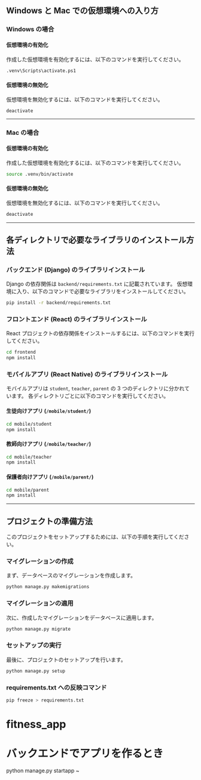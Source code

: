 ## Windows と Mac での仮想環境への入り方

### Windows の場合

#### 仮想環境の有効化

作成した仮想環境を有効化するには、以下のコマンドを実行してください。

```bash
.venv\Scripts\activate.ps1
```

#### 仮想環境の無効化

仮想環境を無効化するには、以下のコマンドを実行してください。

```bash
deactivate
```

---

### Mac の場合

#### 仮想環境の有効化

作成した仮想環境を有効化するには、以下のコマンドを実行してください。

```bash
source .venv/bin/activate
```

#### 仮想環境の無効化

仮想環境を無効化するには、以下のコマンドを実行してください。

```bash
deactivate
```

---

## 各ディレクトリで必要なライブラリのインストール方法

### バックエンド (Django) のライブラリインストール

Django の依存関係は `backend/requirements.txt` に記載されています。
仮想環境に入り、以下のコマンドで必要なライブラリをインストールしてください。

```bash
pip install -r backend/requirements.txt
```

### フロントエンド (React) のライブラリインストール

React プロジェクトの依存関係をインストールするには、以下のコマンドを実行してください。

```bash
cd frontend
npm install
```

### モバイルアプリ (React Native) のライブラリインストール

モバイルアプリは `student`, `teacher`, `parent` の 3 つのディレクトリに分かれています。
各ディレクトリごとに以下のコマンドを実行してください。

#### 生徒向けアプリ (`/mobile/student/`)

```bash
cd mobile/student
npm install
```

#### 教師向けアプリ (`/mobile/teacher/`)

```bash
cd mobile/teacher
npm install
```

#### 保護者向けアプリ (`/mobile/parent/`)

```bash
cd mobile/parent
npm install
```

---

## プロジェクトの準備方法

このプロジェクトをセットアップするためには、以下の手順を実行してください。

### マイグレーションの作成

まず、データベースのマイグレーションを作成します。

```bash
python manage.py makemigrations
```

### マイグレーションの適用

次に、作成したマイグレーションをデータベースに適用します。

```bash
python manage.py migrate
```

### セットアップの実行

最後に、プロジェクトのセットアップを行います。

```bash
python manage.py setup
```

### requirements.txt への反映コマンド

```bash
pip freeze > requirements.txt
```

# fitness_app

# バックエンドでアプリを作るとき

python manage.py startapp ~
